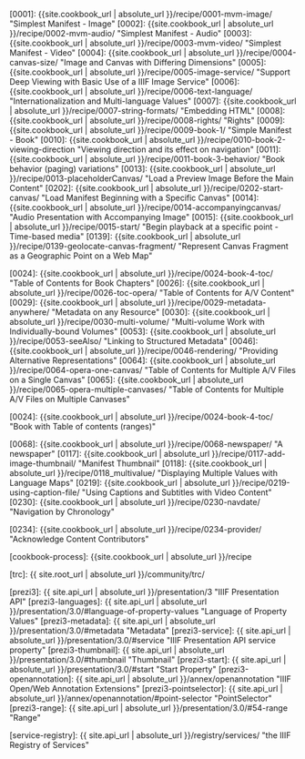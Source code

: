 

[0001]: {{site.cookbook_url | absolute_url }}/recipe/0001-mvm-image/ "Simplest Manifest - Image"
[0002]: {{site.cookbook_url | absolute_url }}/recipe/0002-mvm-audio/ "Simplest Manifest - Audio"
[0003]: {{site.cookbook_url | absolute_url }}/recipe/0003-mvm-video/ "Simplest Manifest - Video"
[0004]: {{site.cookbook_url | absolute_url }}/recipe/0004-canvas-size/ "Image and Canvas with Differing Dimensions"
[0005]: {{site.cookbook_url | absolute_url }}/recipe/0005-image-service/ "Support Deep Viewing with Basic Use of a IIIF Image Service"
[0006]: {{site.cookbook_url | absolute_url }}/recipe/0006-text-language/ "Internationalization and Multi-language Values"
[0007]: {{site.cookbook_url | absolute_url }}/recipe/0007-string-formats/ "Embedding HTML"
[0008]: {{site.cookbook_url | absolute_url }}/recipe/0008-rights/ "Rights"
[0009]: {{site.cookbook_url | absolute_url }}/recipe/0009-book-1/ "Simple Manifest - Book"
[0010]: {{site.cookbook_url | absolute_url }}/recipe/0010-book-2-viewing-direction "Viewing direction and its effect on navigation"
[0011]: {{site.cookbook_url | absolute_url }}/recipe/0011-book-3-behavior/ "Book behavior (paging) variations"
[0013]: {{site.cookbook_url | absolute_url }}/recipe/0013-placeholderCanvas/ "Load a Preview Image Before the Main Content"
[0202]: {{site.cookbook_url | absolute_url }}/recipe/0202-start-canvas/ "Load Manifest Beginning with a Specific Canvas"
[0014]: {{site.cookbook_url | absolute_url }}/recipe/0014-accompanyingcanvas/ "Audio Presentation with Accompanying Image"
[0015]: {{site.cookbook_url | absolute_url }}/recipe/0015-start/ "Begin playback at a specific point - Time-based media"
[0139]: {{site.cookbook_url | absolute_url }}/recipe/0139-geolocate-canvas-fragment/ "Represent Canvas Fragment as a Geographic Point on a Web Map"

[0024]: {{site.cookbook_url | absolute_url }}/recipe/0024-book-4-toc/ "Table of Contents for Book Chapters"
[0026]: {{site.cookbook_url | absolute_url }}/recipe/0026-toc-opera/ "Table of Contents for A/V Content"
[0029]: {{site.cookbook_url | absolute_url }}/recipe/0029-metadata-anywhere/ "Metadata on any Resource"
[0030]: {{site.cookbook_url | absolute_url }}/recipe/0030-multi-volume/ "Multi-volume Work with Individually-bound Volumes"
[0053]: {{site.cookbook_url | absolute_url }}/recipe/0053-seeAlso/ "Linking to Structured Metadata"
[0046]: {{site.cookbook_url | absolute_url }}/recipe/0046-rendering/ "Providing Alternative Representations"
[0064]: {{site.cookbook_url | absolute_url }}/recipe/0064-opera-one-canvas/ "Table of Contents for Multiple A/V Files on a Single Canvas"
[0065]: {{site.cookbook_url | absolute_url }}/recipe/0065-opera-multiple-canvases/ "Table of Contents for Multiple A/V Files on Multiple Canvases"

[0024]: {{site.cookbook_url | absolute_url }}/recipe/0024-book-4-toc/ "Book with Table of contents (ranges)"

[0068]: {{site.cookbook_url | absolute_url }}/recipe/0068-newspaper/ "A newspaper"
[0117]: {{site.cookbook_url | absolute_url }}/recipe/0117-add-image-thumbnail/ "Manifest Thumbnail"
[0118]: {{site.cookbook_url | absolute_url }}/recipe/0118_multivalue/ "Displaying Multiple Values with Language Maps"
[0219]: {{site.cookbook_url | absolute_url }}/recipe/0219-using-caption-file/ "Using Captions and Subtitles with Video Content"
[0230]: {{site.cookbook_url | absolute_url }}/recipe/0230-navdate/ "Navigation by Chronology"

[0234]: {{site.cookbook_url | absolute_url }}/recipe/0234-provider/ "Acknowledge Content Contributors"

[cookbook-process]: {{site.cookbook_url | absolute_url }}/recipe

[trc]: {{ site.root_url | absolute_url }}/community/trc/

[prezi3]: {{ site.api_url | absolute_url }}/presentation/3 "IIIF Presentation API"
[prezi3-languages]: {{ site.api_url | absolute_url }}/presentation/3.0/#language-of-property-values "Language of Property Values"
[prezi3-metadata]: {{ site.api_url | absolute_url }}/presentation/3.0/#metadata "Metadata"
[prezi3-service]: {{ site.api_url | absolute_url }}/presentation/3.0/#service "IIIF Presentation API service property"
[prezi3-thumbnail]: {{ site.api_url | absolute_url }}/presentation/3.0/#thumbnail "Thumbnail"
[prezi3-start]: {{ site.api_url | absolute_url }}/presentation/3.0/#start "Start Property"
[prezi3-openannotation]: {{ site.api_url | absolute_url }}/annex/openannotation "IIIF Open/Web Annotation Extensions"
[prezi3-pointselector]: {{ site.api_url | absolute_url }}/annex/openannotation/#point-selector "PointSelector"
[prezi3-range]: {{ site.api_url | absolute_url }}/presentation/3.0/#54-range "Range"

[service-registry]: {{ site.api_url | absolute_url }}/registry/services/ "the IIIF Registry of Services"

[cookbook-repo]: https://github.com/IIIF/cookbook-recipes
[cookbook-issues]: https://github.com/IIIF/cookbook-recipes/issues
[jekyll-variables]: https://github.com/IIIF/cookbook-recipes/#jekyll-variables-and-templates
[github-0001]: https://github.com/IIIF/cookbook-recipes/tree/master/recipe/0001-mvm-image

[fixtures]: https://fixtures.iiif.io
[iiif-slack]: http://bit.ly/iiif-slack

[bcp-47]: https://tools.ietf.org/html/bcp47 "BCP 47"
